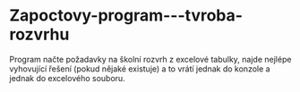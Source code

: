 # Zapoctovy-program---tvroba-rozvrhu
Program načte požadavky na školní rozvrh z excelové tabulky, najde nejlépe vyhovující řešení (pokud nějaké existuje) a to vrátí jednak do konzole a jednak do excelového souboru.
